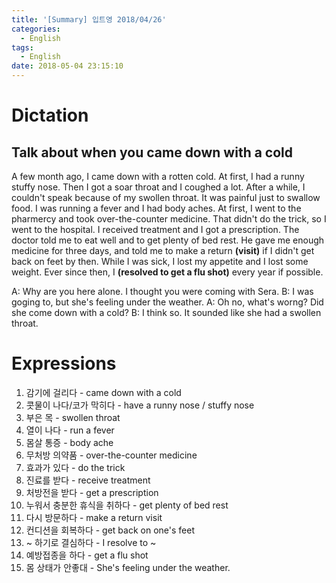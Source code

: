 ```yaml
---
title: '[Summary] 입트영 2018/04/26'
categories:
  - English
tags:
  - English
date: 2018-05-04 23:15:10
---
```


# Dictation
## Talk about when you came down with a cold

A few month ago, I came down with a rotten cold. At first, I had a runny stuffy nose. Then I got a soar throat and I coughed a lot. After a while, I couldn't speak because of my swollen throat. It was painful just to swallow food. I was running a fever and I had body aches. At first, I went to the pharmercy and took over-the-counter medicine. That didn't do the trick, so I went to the hospital. I received treatment and I got a prescription. The doctor told me to eat well and to get plenty of bed rest. He gave me enough medicine for three days, and told me to make a return **(visit)** if I didn't get back on feet by then. While I was sick, I lost my appetite and I lost some weight. Ever since then, I **(resolved to get a flu shot)** every year if possible.

A: Why are you here alone. I thought you were coming with Sera.
B: I was goging to, but she's feeling under the weather.
A: Oh no, what's worng? Did she come down with a cold?
B: I think so. It sounded like she had a swollen throat.

# Expressions

1. 감기에 걸리다 - came down with a cold
2. 콧물이 나다/코가 막히다 - have a runny nose / stuffy nose
3. 부은 목 - swollen throat
4. 열이 나다 - run a fever
5. 몸살 통증 - body ache
6. 무처방 의약품 - over-the-counter medicine
7. 효과가 있다 - do the trick
8. 진료를 받다 - receive treatment
9. 처방전을 받다 - get a prescription
10. 누워서 충분한 휴식을 취하다 - get plenty of bed rest
11. 다시 방문하다 - make a return visit
12. 컨디션을 회복하다 - get back on one's feet
13. ~ 하기로 결심하다 - I resolve to ~
14. 예방접종을 하다 - get a flu shot
15. 몸 상태가 안좋대 - She's feeling under the weather.